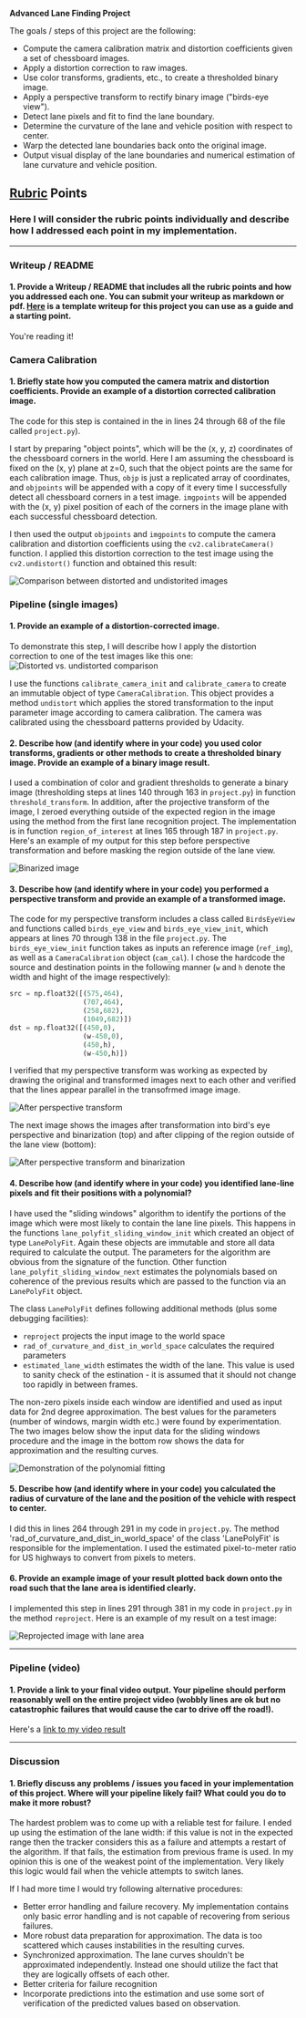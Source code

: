 **Advanced Lane Finding Project**

The goals / steps of this project are the following:

* Compute the camera calibration matrix and distortion coefficients given a set of chessboard images.
* Apply a distortion correction to raw images.
* Use color transforms, gradients, etc., to create a thresholded binary image.
* Apply a perspective transform to rectify binary image ("birds-eye view").
* Detect lane pixels and fit to find the lane boundary.
* Determine the curvature of the lane and vehicle position with respect to center.
* Warp the detected lane boundaries back onto the original image.
* Output visual display of the lane boundaries and numerical estimation of lane curvature and vehicle position.

[//]: # (Image References)

[image1]: ./output_images/undist-chessboard.jpeg "Distorted vs. Undistorted chessboard"
[image2]: ./output_images/undist-road.jpeg "Road Transformed"
[image3]: ./output_images/binarized-2.jpeg "Binarized Example"
[image41]: ./output_images/birds-eye-1.jpeg "Birds eye view"
[image42]: ./output_images/birds-eye-3.jpeg "Birds eye view after binarization"
[image5]: ./output_images/polyfit-1.jpeg "Fit Visual"
[image6]: ./output_images/reprojected-1.jpeg "Output"
[video1]: ./project_video.mp4 "Video"

## [Rubric](https://review.udacity.com/#!/rubrics/571/view) Points

### Here I will consider the rubric points individually and describe how I addressed each point in my implementation.  

---

### Writeup / README

#### 1. Provide a Writeup / README that includes all the rubric points and how you addressed each one.  You can submit your writeup as markdown or pdf.  [Here](https://github.com/udacity/CarND-Advanced-Lane-Lines/blob/master/writeup_template.md) is a template writeup for this project you can use as a guide and a starting point.  

You're reading it!

### Camera Calibration

#### 1. Briefly state how you computed the camera matrix and distortion coefficients. Provide an example of a distortion corrected calibration image.

The code for this step is contained in the in lines 24 through 68 of the file called `project.py`).  

I start by preparing "object points", which will be the (x, y, z) coordinates of the chessboard corners in the world. Here I am assuming the chessboard is fixed on the (x, y) plane at z=0, such that the object points are the same for each calibration image.  Thus, `objp` is just a replicated array of coordinates, and `objpoints` will be appended with a copy of it every time I successfully detect all chessboard corners in a test image.  `imgpoints` will be appended with the (x, y) pixel position of each of the corners in the image plane with each successful chessboard detection.  

I then used the output `objpoints` and `imgpoints` to compute the camera calibration and distortion coefficients using the `cv2.calibrateCamera()` function.  I applied this distortion correction to the test image using the `cv2.undistort()` function and obtained this result: 

![Comparison between distorted and undistorited images][image1]

### Pipeline (single images)

#### 1. Provide an example of a distortion-corrected image.

To demonstrate this step, I will describe how I apply the distortion correction to one of the test images like this one:
![Distorted vs. undistorted comparison][image2]

I use the functions ``calibrate_camera_init`` and ``calibrate_camera`` to create an immutable object of type ``CameraCalibration``. This object provides a method ``undistort`` which applies the stored transformation to the input parameter image according to camera calibration. The camera was calibrated using the chessboard patterns provided by Udacity.

#### 2. Describe how (and identify where in your code) you used color transforms, gradients or other methods to create a thresholded binary image.  Provide an example of a binary image result.

I used a combination of color and gradient thresholds to generate a binary image (thresholding steps at lines 140 through 163 in `project.py`) in function ``threshold_transform``. In addition, after the projective transform of the image, I zeroed everything outside of the expected region in the image using the method from the first lane recognition project. The implementation is in function ``region_of_interest`` at lines 165 through 187 in ``project.py``. Here's an example of my output for this step before perspective transformation and before masking the region outside of the lane view. 

![Binarized image][image3]

#### 3. Describe how (and identify where in your code) you performed a perspective transform and provide an example of a transformed image.

The code for my perspective transform includes a class called `BirdsEyeView` and functions called `birds_eye_view` and `birds_eye_view_init`, which appears at lines 70 through 138 in the file `project.py`.  The `birds_eye_view_init` function takes as inputs an reference image (`ref_img`), as well as a `CameraCalibration` object (`cam_cal`).  I chose the hardcode the source and destination points in the following manner (`w` and `h` denote the width and hight of the image respectively):

```python
src = np.float32([(575,464),
                  (707,464),
                  (258,682), 
                  (1049,682)])
dst = np.float32([(450,0),
                  (w-450,0),
                  (450,h),
                  (w-450,h)])
```

I verified that my perspective transform was working as expected by drawing the original and transformed images next to each other and verified that the lines appear parallel in the transofrmed image image.

![After perspective transform][image41]

The next image shows the images after transformation into bird's eye perspective and binarization (top) and after clipping of the region outside of the lane view (bottom):

![After perspective transform and binarization][image42]

#### 4. Describe how (and identify where in your code) you identified lane-line pixels and fit their positions with a polynomial?

I have used the "sliding windows" algorithm to identify the portions of the image which were most likely to contain the lane line pixels. This happens in the functions `lane_polyfit_sliding_window_init` which created an object of type `LanePolyFit`. Again these objects are immutable and store all data required to calculate the output. The parameters for the algorithm are obvious from the signature of the function. Other function `lane_polyfit_sliding_window_next` estimates the polynomials based on coherence of the previous results which are passed to the function via an `LanePolyFit` object.

The class `LanePolyFit` defines following additional methods (plus some debugging facilities):

* `reproject` projects the input image to the world space
* `rad_of_curvature_and_dist_in_world_space` calculates the required parameters
* `estimated_lane_width` estimates the width of the lane. This value is used to sanity check of the estination - it is assumed that it should not change too rapidly in between frames. 

The non-zero pixels inside each window are identified and used as input data for 2nd degree approximation. The best values for the parameters (number of windows, margin width etc.) were found by experimentation. The two images below show the input data for the sliding windows procedure and the image in the bottom row shows the data for approximation and the resulting curves.

![Demonstration of the polynomial fitting][image5]

#### 5. Describe how (and identify where in your code) you calculated the radius of curvature of the lane and the position of the vehicle with respect to center.

I did this in lines 264 through 291 in my code in `project.py`. The method 'rad_of_curvature_and_dist_in_world_space' of the class 'LanePolyFit' is responsible for the implementation. I used the estimated pixel-to-meter ratio for US highways to convert from pixels to meters.   

#### 6. Provide an example image of your result plotted back down onto the road such that the lane area is identified clearly.

I implemented this step in lines 291 through 381 in my code in `project.py` in the method `reproject`.  Here is an example of my result on a test image:

![Reprojected image with lane area][image6]

---

### Pipeline (video)

#### 1. Provide a link to your final video output.  Your pipeline should perform reasonably well on the entire project video (wobbly lines are ok but no catastrophic failures that would cause the car to drive off the road!).

Here's a [link to my video result](./output_project_video.mp4)

---

### Discussion

#### 1. Briefly discuss any problems / issues you faced in your implementation of this project.  Where will your pipeline likely fail?  What could you do to make it more robust?

The hardest problem was to come up with a reliable test for failure. I ended up using the estimation of the lane width: if this value is not in the expected range then the tracker considers this as a failure and attempts a restart of the algorithm. If that fails, the estimation from previous frame is used. In my opinion this is one of the weakest point of the implementation. Very likely this logic would fail when the vehicle attempts to switch lanes.

If I had more time I would try following alternative procedures:

* Better error handling and failure recovery. My implementation contains only basic error handling and is not capable of recovering from serious failures.
* More robust data preparation for approximation. The data is too scattered which causes instabilities in the resulting curves.
* Synchronized approximation. The lane curves shouldn't be approximated independently. Instead one should utilize the fact that they are logically offsets of each other.
* Better criteria for failure recognition
* Incorporate predictions into the estimation and use some sort of verification of the predicted values based on observation.  
